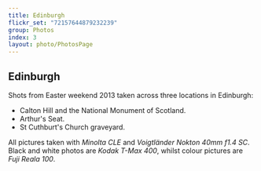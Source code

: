 ```yaml
---
title: Edinburgh
flickr_set: "72157644879232239"
group: Photos
index: 3
layout: photo/PhotosPage
---
```


## Edinburgh

Shots from Easter weekend 2013 taken across three locations in Edinburgh:

- Calton Hill and the National Monument of Scotland.
- Arthur's Seat.
- St Cuthburt's Church graveyard.

All pictures taken with _Minolta CLE_ and _Voigtländer Nokton 40mm f1.4 SC_. Black and white photos are _Kodak T-Max 400_, whilst colour pictures are _Fuji Reala 100_.
